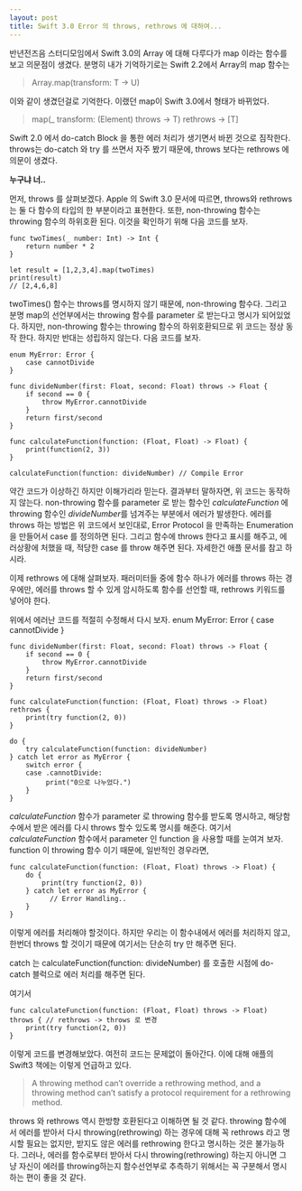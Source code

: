```yaml
---
layout: post
title: Swift 3.0 Error 의 throws, rethrows 에 대하여...
---
```


반년전즈음 스터디모임에서 Swift 3.0의 Array 에 대해 다루다가 map 이라는 함수를 보고 의문점이 생겼다. 분명히 내가 기억하기로는 Swift 2.2에서 Array의 map 함수는

> Array.map(transform: T -> U)  

이와 같이 생겼던걸로 기억한다. 이랬던 map이 Swift 3.0에서 형태가 바뀌었다.

> map<T>(_ transform: (Element) throws -> T) rethrows -> [T]  

Swift 2.0 에서 do-catch Block 을 통한 에러 처리가 생기면서 바뀐 것으로 짐작한다.  throws는 do-catch 와 try 를 쓰면서 자주 봤기 때문에, throws 보다는 rethrows 에 의문이 생겼다. 

**누구냐 너..**

먼저, throws 를 살펴보겠다. Apple 의 Swift 3.0 문서에 따르면, throws와  rethrows 는 둘 다 함수의 타입의 한 부분이라고 표현한다. 또한, non-throwing 함수는 throwing 함수의 하위호환 된다. 이것을 확인하기 위해 다음 코드를 보자.

    func twoTimes(_ number: Int) -> Int {
        return number * 2
    }
    
    let result = [1,2,3,4].map(twoTimes)
    print(result)
    // [2,4,6,8]

twoTimes() 함수는 throws를 명시하지 않기 때문에, non-throwing 함수다. 그리고 분명 map의 선언부에서는 throwing 함수를 parameter 로 받는다고 명시가 되어있었다. 하지만, non-throwing 함수는 throwing 함수의 하위호환되므로 위 코드는 정상 동작 한다. 하지만 반대는 성립하지 않는다. 다음 코드를 보자.

    enum MyError: Error {
        case cannotDivide
    }
    
    func divideNumber(first: Float, second: Float) throws -> Float {
        if second == 0 {
            throw MyError.cannotDivide
        }
        return first/second
    }
    
    func calculateFunction(function: (Float, Float) -> Float) {
        print(function(2, 3))
    }
    
    calculateFunction(function: divideNumber) // Compile Error
    

약간 코드가 이상하긴 하지만 이해가리라 믿는다.  결과부터 말하자면, 위 코드는 동작하지 않는다. non-throwing 함수를 parameter 로 받는 함수인 *calculateFunction* 에 throwing 함수인 *divideNumber*를 넘겨주는 부분에서 에러가 발생한다. 에러를 throws 하는 방법은 위 코드에서 보인대로, Error Protocol 을 만족하는  Enumeration 을 만들어서 case 를 정의하면 된다. 그리고 함수에 throws 한다고 표시를 해주고, 에러상황에 처했을 때, 적당한 case 를 throw 해주면 된다. 자세한건 애플 문서를 참고 하시라.

이제 rethrows 에 대해 살펴보자. 패러미터들 중에 함수 하나가 에러를 throws 하는 경우에만, 에러를 throws 할 수 있게 암시하도록 함수를 선언할 때,  rethrows 키워드를 넣어야 한다.

위에서 에러난 코드를 적절히 수정해서 다시 보자.
    enum MyError: Error {
        case cannotDivide
    }
    
    func divideNumber(first: Float, second: Float) throws -> Float {
        if second == 0 {
            throw MyError.cannotDivide
        }
        return first/second
    }
    
    func calculateFunction(function: (Float, Float) throws -> Float) rethrows {
        print(try function(2, 0))
    }
    
    do {
        try calculateFunction(function: divideNumber)
    } catch let error as MyError {
        switch error {
        case .cannotDivide:
             print("0으로 나누었다.")
        }
    }

*calculateFunction* 함수가 parameter 로  throwing 함수를 받도록 명시하고, 해당함수에서 받은 에러를 다시 throws 할수 있도록 명시를 해준다. 여기서 *calculateFunction* 함수에서 parameter 인 function 을 사용할 때를 눈여겨 보자.
function 이 throwing 함수 이기 때문에, 일반적인 경우라면,

    func calculateFunction(function: (Float, Float) throws -> Float) {
        do {
            print(try function(2, 0))
        } catch let error as MyError {
      	      // Error Handling..
        }
    }
    

이렇게 에러를 처리해야 할것이다. 하지만 우리는 이 함수내에서 에러를 처리하지 않고, 한번더 throws 할 것이기 때문에 여기서는 단순히 try 만 해주면 된다.

catch 는 calculateFunction(function: divideNumber) 를 호출한 시점에
do-catch 블럭으로 에러 처리를 해주면 된다. 

여기서 

    func calculateFunction(function: (Float, Float) throws -> Float) throws { // rethrows -> throws 로 변경
        print(try function(2, 0))
    }

이렇게 코드를 변경해보았다. 여전히 코드는 문제없이 돌아간다.  이에 대해 애플의 Swift3 책에는 이렇게 언급하고 있다.

> A throwing method can’t override a rethrowing method, and a throwing method can’t satisfy a protocol requirement for a rethrowing method.  

throws 와 rethrows 역시 한방향 호환된다고 이해하면 될 것 같다. throwing 함수에서 에러를 받아서 다시 throwing(rethrowing) 하는 경우에 대해 꼭 rethrows 라고 명시할 필요는 없지만, 받지도 않은 에러를 rethrowing 한다고 명시하는 것은 불가능하다.
그러나, 에러를 함수로부터 받아서 다시 throwing(rethrowing) 하는지 아니면 그냥 자신이 에러를 throwing하는지 함수선언부로 추측하기 위해서는 꼭 구분해서 명시하는 편이 좋을 것 같다.
